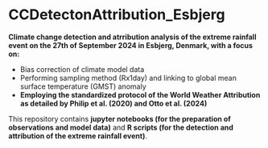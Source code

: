 # CCDetectonAttribution_Esbjerg

**Climate change detection and atrribution analysis of the extreme rainfall event on the 27th of September 2024 in Esbjerg, Denmark, with a focus on:**

- Bias correction of climate model data
- Performing sampling method (Rx1day) and linking to global mean surface temperature (GMST) anomaly
- **Employing the standardized protocol of the World Weather Attribution as detailed by Philip et al. (2020) and Otto et al. (2024)**

This repository contains **jupyter notebooks (for the preparation of observations and model data)** and **R scripts (for the detection and attribution of the extreme rainfall event)**.

